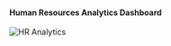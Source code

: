 #### Human Resources Analytics Dashboard
![HR Analytics](https://github.com/pearlwuyi/HR_Analytics_Project/assets/142147461/8cac4e00-5ee4-43de-b57b-3e432b179031)
